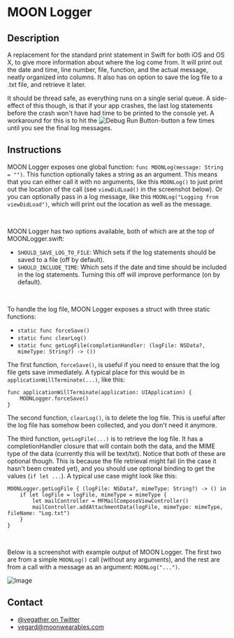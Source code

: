 # MOON Logger

## Description

A replacement for the standard print statement in Swift for both iOS and OS X, to give 
more information about where the log come from. It will print out the date and time, 
line number, file, function, and the actual message, neatly organized into columns. 
It also has on option to save the log file to a .txt file, and retrieve it later.

It should be thread safe, as everything runs on a single serial queue. A side-effect of
this though, is that if your app crashes, the last log statements before the crash won't 
have had time to be printed to the console yet. A workaround for this is to hit the 
![Debug Run Button](http://imgur.com/t5NmEEQ.png)-button a few times until you see the 
final log messages.



## Instructions

MOON Logger exposes one global function: `func MOONLog(message: String = "")`. This 
function optionally takes a string as an argument. This means that you can either call
it with no arguments, like this `MOONLog()` to just print out the location of the call 
(see `viewDidLoad()` in the screenshot below). Or you can optionally pass in a log message,
like this `MOONLog("Logging from viewDidLoad")`, which will print out the location as
well as the message.

<br />

MOON Logger has two options available, both of which are at the top of MOONLogger.swift:
- `SHOULD_SAVE_LOG_TO_FILE`: Which sets if the log statements should be saved to a file
(off by default).
- `SHOULD_INCLUDE_TIME`: Which sets if the date and time should be included in the log 
statements. Turning this off will improve performance (on by default).

<br />

To handle the log file, MOON Logger exposes a struct with three static functions:
- `static func forceSave()`
- `static func clearLog()`
- `static func getLogFile(completionHandler: (logFile: NSData?, mimeType: String?) -> ())`

The first function, `forceSave()`, is useful if you need to ensure that the log file gets
save immediately. A typical place for this would be in `applicationWillTerminate(...)`,
like this:
```
func applicationWillTerminate(application: UIApplication) {
	MOONLogger.forceSave()
}
```

The second function, `clearLog()`, is to delete the log file. This is useful after the
log file has somehow been collected, and you don't need it anymore.


The third function, `getLogFile(...)` is to retrieve the log file. It has a 
completionHandler closure that will contain both the data, and the MIME type of the data
(currently this will be text/txt). Notice that both of these are optional though. This is
because the file retrieval might fail (in the case it hasn't been created yet), and you
should use optional binding to get the values (`if let ...`). A typical use case might
look like this:
```
MOONLogger.getLogFile { (logFile: NSData?, mimeType: String?) -> () in
	if let logFile = logFile, mimeType = mimeType {
		let mailController = MFMailComposeViewController()
		mailController.addAttachmentData(logFile, mimeType: mimeType, fileName: "Log.txt")
	}
}
```

<br />

Below is a screenshot with example output of MOON Logger. The first two are from a simple
`MOONLog()` call (without any arguments), and the rest are from a call with a message
as an argument: `MOONLog("...")`.

![Image](http://imgur.com/qluneiY.png)

## Contact

- [@vegather on Twitter](http://www.twitter.com/vegather)
- [vegard@moonwearables.com](mailto:vegard@moonwearables.com)

  